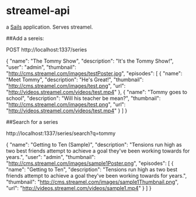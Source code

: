 # streamel-api

a [Sails](http://sailsjs.org) application. Serves streamel.


##Add a sereis:

POST http://localhost:1337/series

{
    "name": "The Tommy Show",
    "description": "It's the Tommy Show!",
    "user": "admin",
    "thumbnail": "http://cms.streamel.com/images/testPoster.jpg",
    "episodes": [
        {
            "name": "Meet Tommy",
            "description": "He's Great!",
            "thumbnail": "http://cms.streamel.com/images/test.png",
            "url": "http://videos.streamel.com/videos/test.mp4"
        },
        {
            "name": "Tommy goes to school",
            "description": "Will his teacher be mean?",
            "thumbnail": "http://cms.streamel.com/images/test.png",
            "url": "http://videos.streamel.com/videos/test.mp4"
        }
    ]
}

##Search for a series

http://localhost:1337/series/search?q=tommy




{
    "name": "Getting to Ten (Sample)",
    "description": "Tensions run high as two best friends attempt to achieve a goal they've been working towards for years.",
    "user": "admin",
    "thumbnail": "http://cms.streamel.com/images/sample1Poster.png",
    "episodes": [
        {
            "name": "Getting to Ten",
            "description": "Tensions run high as two best friends attempt to achieve a goal they've been working towards for years.",
            "thumbnail": "http://cms.streamel.com/images/sample1Thumbnail.png",
            "url": "http://videos.streamel.com/videos/sample1.mp4"
        }
    ]
}